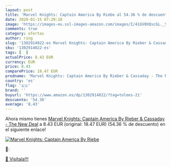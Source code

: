 ```yaml
---
layout: post
title: 'Marvel Knights: Captain America By Riebe al 54.36 % de descuento'
date: 2020-01-15 07:29:18
image: 'https://images-eu.ssl-images-amazon.com/images/I/41GV0XQscGL._SL200_.jpg'
comments: true
category: ofertas
author: ring
slug: '1302914022-es Marvel Knights: Captain America By Rieber & Cassaday - The...'
sku: '1302914022-es'
tags: [  ]
actualPrice: 8.43 EUR
currency: EUR
price: 8.43
comparePrice: 18.47 EUR
prodname: 'Marvel Knights: Captain America By Rieber & Cassaday - The New Deal'
country: 'es'
flag: '🇪🇸'
brand: ''
buyurl: 'https://www.amazon.es/dp/1302914022/?tag=tolees-21'
descuento: '54.36'
average: '8.43'
---
```


Ahora mismo tienes [Marvel Knights: Captain America By Rieber & Cassaday - The New Deal](https://www.amazon.es/dp/1302914022/?tag=tolees-21) a 8.43 EUR (original: 18.47 EUR) (54.36 %  de descuento) en el siguiente enlace!

[![Marvel Knights: Captain America By Riebe](https://images-eu.ssl-images-amazon.com/images/I/41GV0XQscGL._SL200_.jpg)](https://www.amazon.es/dp/1302914022/?tag=tolees-21)

🔎:


[🛒 Visítala!!!](https://www.amazon.es/dp/1302914022/?tag=tolees-21)
